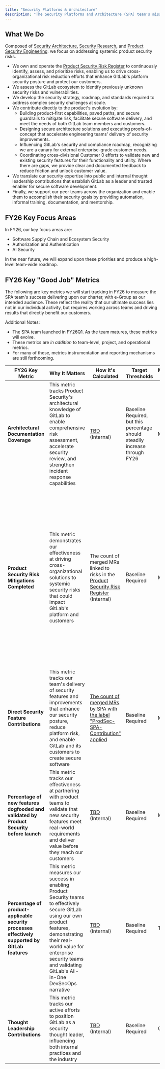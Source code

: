 ```yaml
---
title: "Security Platforms & Architecture"
description: "The Security Platforms and Architecture (SPA) team's mission is to address complex security challenges facing GitLab and its customers, enabling GitLab to be the most secure software factory platform on the market."
---
```


## What We Do

Composed of [Security Architecture](/handbook/security/product-security/security-platforms-architecture/security-architecture/), [Security Research](/handbook/security/product-security/security-platforms-architecture/security-research/), and [Product Security Engineering](/handbook/security/product-security/security-platforms-architecture/product-security-engineering/), we focus on addressing systemic product security risks.

- We own and operate the [Product Security Risk Register](/handbook/security/product-security/security-platforms-architecture/risk-register/) to continuously identify, assess, and prioritize risks, enabling us to drive cross-organizational risk reduction efforts that enhance GitLab's platform security posture and protect our customers.
- We assess the GitLab ecosystem to identify previously unknown security risks and vulnerabilities.
- We develop the security strategy, roadmap, and standards required to address complex security challenges at scale.
- We contribute directly to the product's evolution by:
  - Building product-first capabilities, paved paths, and secure guardrails to mitigate risk, facilitate secure software delivery, and meet the needs of both GitLab team members and customers.
  - Designing secure architecture solutions and executing proofs-of-concept that accelerate engineering teams' delivery of security improvements.
  - Influencing GitLab's security and compliance roadmap, recognizing we are a canary for external enterprise-grade customer needs.
  - Coordinating cross-divisional Customer 0 efforts to validate new and existing security features for their functionality and utility. Where there are gaps, we provide clear and documented feedback to reduce friction and unlock customer value.
- We translate our security expertise into public and internal thought leadership contributions that establish GitLab as a leader and trusted enabler for secure software development.
- Finally, we support our peer teams across the organization and enable them to accomplish their security goals by providing automation, informal training, documentation, and mentorship.

## FY26 Key Focus Areas

In FY26, our key focus areas are:

- Software Supply Chain and Ecosystem Security
- Authorization and Authentication
- AI Security

In the near future, we will expand upon these priorities and produce a high-level team-wide roadmap.

## FY26 Key "Good Job" Metrics

The following are key metrics we will start tracking in FY26 to measure the SPA team's success delivering upon our charter, with e-Group as our intended audience. These reflect the reality that our ultimate success lies not in our individual activity, but requires working across teams and driving results that directly benefit our customers.

Additional Notes:

- The SPA team launched in FY26Q1. As the team matures, these metrics will evolve.
- These metrics are _in addition_ to team-level, project, and operational metrics.
- For many of these, metrics instrumentation and reporting mechanisms are still forthcoming.

| **FY26 Key Metric** | **Why It Matters** | **How it's Calculated** | **Target Thresholds** | **Measurement Frequency** | **Reporting Mechanism** | **Additional Notes** |
| ------ | ------ | ------ | ------ | ------ | ------ | ------ |
| **Architectural Documentation Coverage** | This metric tracks Product Security's architectural knowledge of GitLab to enable comprehensive risk assessment, accelerate security review, and strengthen incident response capabilities | [TBD](https://gitlab.com/gitlab-com/gl-security/product-security/product-security-meta/-/issues/140) (Internal) | Baseline Required, but this percentage should steadily increase through FY26 | Monthly | TBD | As this coverage increases, we will shift to measuring risk assessment coverage across our architecture instead. |
| **Product Security Risk Mitigations Completed** | This metric demonstrates our effectiveness at driving cross-organizational solutions to systemic security risks that could impact GitLab's platform and customers | The count of merged MRs linked to risks in the [Product Security Risk Register](https://gitlab.com/gitlab-com/gl-security/security-assurance/security-risk-team/storm-risk-register/-/issues/?sort=created_date&state=opened&label_name%5B%5D=Department%3A%3AProduct%20Security&first_page_size=20) (Internal) | Baseline Required | Monthly | Monthly Product Security Risk Register Report (to be established) | This Monthly Product Security Risk Register Report will also detail other PSRR operational metrics like number of new risks documented, reviewed, assigned, prioritized, remediated, mitigated to an acceptable level, and closed. However, for purposes of executive-level metrics, we will focus on mitigations. After we have initial data, we will consider weighting these MRs, perhaps along risk severity levels. |
| **Direct Security Feature Contributions** | This metric tracks our team's delivery of security features and improvements that enhance our security posture, reduce platform risk, and enable GitLab and its customers to create secure software | [The count of merged MRs by SPA with the label "ProdSec-SPA-Contribution" applied](https://gitlab.com/groups/gitlab-org/-/merge_requests/?sort=created_date&state=merged&label_name%5B%5D=ProdSec-SPA-Contribution) | Baseline Required | Monthly | TBD | This likely needs to mature and take into account MR weight/complexity. We will iterate over time after we start tracking. |
| **Percentage of new features dogfooded and validated by Product Security before launch** | This metric tracks our effectiveness at partnering with product teams to validate that new security features meet real-world requirements and deliver value before they reach our customers | [TBD](https://gitlab.com/gitlab-com/gl-security/product-security/product-security-meta/-/issues/143) (Internal) | Baseline Required | Monthly | TBD | The North Star target will be 90+%. We will likely start lower, perhaps starting with a 25% target, then 50%, then 75%, then 90%. |
| **Percentage of product-applicable security processes effectively supported by GitLab features** | This metric measures our success in enabling Product Security teams to effectively secure GitLab using our own product features, demonstrating their real-world value for enterprise security teams and validating GitLab's All-in-One DevSecOps narrative | [TBD](https://gitlab.com/gitlab-com/gl-security/product-security/product-security-meta/-/issues/142) (Internal) | Baseline Required | TBD | TBD | The designation of 'product-applicable' accounts for the possible existence of GitLab-specific security processes that lack utility for GitLab customers. We will evaluate these as they are identified. |
| **Thought Leadership Contributions** | This metric tracks our active efforts to position GitLab as a security thought leader, influencing both internal practices and the industry | [TBD](https://gitlab.com/gitlab-com/gl-security/product-security/product-security-meta/-/issues/145) (Internal) | Baseline Required | Quarterly | TBD | TBD |
